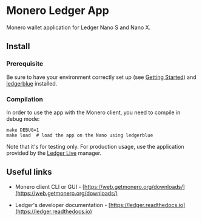 # Monero Ledger App

Monero wallet application for Ledger Nano S and Nano X.

## Install

### Prerequisite

Be sure to have your environment correctly set up (see [Getting Started](https://ledger.readthedocs.io/en/latest/userspace/getting_started.html)) and [ledgerblue](https://pypi.org/project/ledgerblue/) installed.


### Compilation

In order to use the app with the Monero client, you need to compile in debug mode:

```
make DEBUG=1
make load  # load the app on the Nano using ledgerblue
```

Note that it's for testing only.
For production usage, use the application provided by the [Ledger Live](https://www.ledger.com/ledger-live/download/) manager.

## Useful links

* Monero client CLI or GUI - [https://web.getmonero.org/downloads/](https://web.getmonero.org/downloads/)

* Ledger's developer documentation - [https://ledger.readthedocs.io](https://ledger.readthedocs.io)
